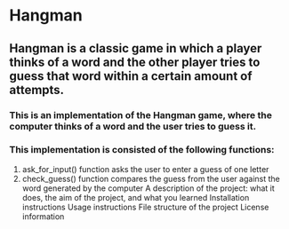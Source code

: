 # Hangman
## Hangman is a classic game in which a player thinks of a word and the other player tries to guess that word within a certain amount of attempts.

### This is an implementation of the Hangman game, where the computer thinks of a word and the user tries to guess it. 

### This implementation is consisted of the following functions:
1. ask_for_input() function asks the user to enter a guess of one letter
1. check_guess() function compares the guess from the user against the word generated by the computer 
A description of the project: what it does, the aim of the project, and what you learned
Installation instructions
Usage instructions
File structure of the project
License information